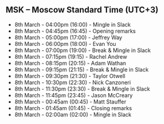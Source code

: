 ## MSK – Moscow Standard Time (UTC+3)

- 8th March - 04:00pm (16:00) - Mingle in Slack
- 8th March - 04:45pm (16:45) - Opening remarks
- 8th March - 05:00pm (17:00) - Jeffrey Way
- 8th March - 06:00pm (18:00) - Evan You
- 8th March - 07:00pm (19:00) - Break & Mingle in Slack
- 8th March - 07:15pm (19:15) - Rachel Andrew
- 8th March - 08:15pm (20:15) - Adam Wathan
- 8th March - 09:15pm (21:15) - Break & Mingle in Slack
- 8th March - 09:30pm (21:30) - Taylor Otwell
- 8th March - 10:30pm (22:30) - Nick Canzoneri
- 8th March - 11:30pm (23:30) - Break & Mingle in Slack
- 8th March - 11:45pm (23:45) - Jason McCreary
- 8th March - 00:45am (00:45) - Matt Stauffer
- 8th March - 01:45am (01:45) - Closing remarks
- 8th March - 02:00am (02:00) - Mingle in Slack
